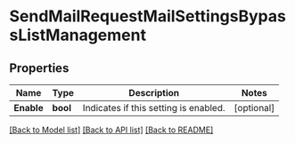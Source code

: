 # SendMailRequestMailSettingsBypassListManagement

## Properties

Name | Type | Description | Notes
------------ | ------------- | ------------- | -------------
**Enable** | **bool** | Indicates if this setting is enabled. |[optional] 

[[Back to Model list]](../README.md#documentation-for-models) [[Back to API list]](../README.md#documentation-for-api-endpoints) [[Back to README]](../README.md)


